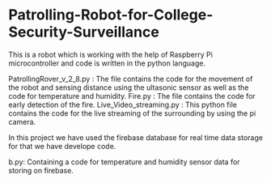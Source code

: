 # Patrolling-Robot-for-College-Security-Surveillance

This is a robot which is working with the help of Raspberry Pi microcontroller and code is written in the python language.

PatrollingRover_v_2_8.py : The file contains the code for the movement of the robot and sensing distance using the ultasonic sensor as well as the code for temperature and humidity.
Fire.py : The file contains the code for early detection of the fire.
Live_Video_streaming.py : This python file contains the code for the live streaming of the surrounding by using the pi camera.

In this project we have used the firebase database for real time data storage for that we have develope code.

b.py: Containing a code for temperature and humidity sensor data for storing on firebase.

